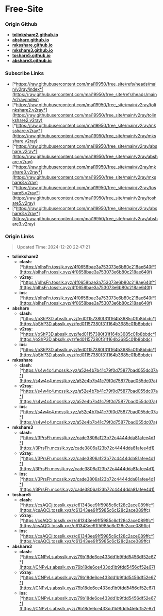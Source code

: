 # Free-Site

### Origin Github

- [**tolinkshare2.github.io**](https://github.com/tolinkshare2/tolinkshare2.github.io)
- [**abshare.github.io**](https://github.com/abshare/abshare.github.io)
- [**mksshare.github.io**](https://github.com/mksshare/mksshare.github.io)
- [**mkshare3.github.io**](https://github.com/mkshare3/mkshare3.github.io)
- [**toshare5.github.io**](https://github.com/toshare5/toshare5.github.io)
- [**abshare3.github.io**](https://github.com/abshare3/abshare3.github.io)

### Subscribe Links

- [*https://raw.githubusercontent.com/mai19950/free_site/refs/heads/main/v2ray/index*](https://raw.githubusercontent.com/mai19950/free_site/refs/heads/main/v2ray/index)
- [*https://raw.githubusercontent.com/mai19950/free_site/main/v2ray/tolinkshare2.v2ray*](https://raw.githubusercontent.com/mai19950/free_site/main/v2ray/tolinkshare2.v2ray)
- [*https://raw.githubusercontent.com/mai19950/free_site/main/v2ray/mksshare.v2ray*](https://raw.githubusercontent.com/mai19950/free_site/main/v2ray/mksshare.v2ray)
- [*https://raw.githubusercontent.com/mai19950/free_site/main/v2ray/abshare.v2ray*](https://raw.githubusercontent.com/mai19950/free_site/main/v2ray/abshare.v2ray)
- [*https://raw.githubusercontent.com/mai19950/free_site/main/v2ray/mkshare3.v2ray*](https://raw.githubusercontent.com/mai19950/free_site/main/v2ray/mkshare3.v2ray)
- [*https://raw.githubusercontent.com/mai19950/free_site/main/v2ray/toshare5.v2ray*](https://raw.githubusercontent.com/mai19950/free_site/main/v2ray/toshare5.v2ray)
- [*https://raw.githubusercontent.com/mai19950/free_site/main/v2ray/abshare3.v2ray*](https://raw.githubusercontent.com/mai19950/free_site/main/v2ray/abshare3.v2ray)

### Origin Links

> Updated Time: 2024-12-20 22:47:21

- **tolinkshare2**
  - **clash**: [*https://plhsFn.tosslk.xyz/4f0658bae3a753073e6b80c218ae640f*](https://plhsFn.tosslk.xyz/4f0658bae3a753073e6b80c218ae640f)
  - **v2ray**: [*https://plhsFn.tosslk.xyz/4f0658bae3a753073e6b80c218ae640f*](https://plhsFn.tosslk.xyz/4f0658bae3a753073e6b80c218ae640f)
  - **ios**: [*https://plhsFn.tosslk.xyz/4f0658bae3a753073e6b80c218ae640f*](https://plhsFn.tosslk.xyz/4f0658bae3a753073e6b80c218ae640f)
- **abshare**
  - **clash**: [*https://oShP3D.absslk.xyz/fed01157380f31f164b3685c01b8bbdc*](https://oShP3D.absslk.xyz/fed01157380f31f164b3685c01b8bbdc)
  - **v2ray**: [*https://oShP3D.absslk.xyz/fed01157380f31f164b3685c01b8bbdc*](https://oShP3D.absslk.xyz/fed01157380f31f164b3685c01b8bbdc)
  - **ios**: [*https://oShP3D.absslk.xyz/fed01157380f31f164b3685c01b8bbdc*](https://oShP3D.absslk.xyz/fed01157380f31f164b3685c01b8bbdc)
- **mksshare**
  - **clash**: [*https://s4w4c4.mcsslk.xyz/a52e4b7b41c79f0d75877bad055dc07a*](https://s4w4c4.mcsslk.xyz/a52e4b7b41c79f0d75877bad055dc07a)
  - **v2ray**: [*https://s4w4c4.mcsslk.xyz/a52e4b7b41c79f0d75877bad055dc07a*](https://s4w4c4.mcsslk.xyz/a52e4b7b41c79f0d75877bad055dc07a)
  - **ios**: [*https://s4w4c4.mcsslk.xyz/a52e4b7b41c79f0d75877bad055dc07a*](https://s4w4c4.mcsslk.xyz/a52e4b7b41c79f0d75877bad055dc07a)
- **mkshare3**
  - **clash**: [*https://3PrsFh.mcsslk.xyz/cade3806a123b72c4444dda81afee4d1*](https://3PrsFh.mcsslk.xyz/cade3806a123b72c4444dda81afee4d1)
  - **v2ray**: [*https://3PrsFh.mcsslk.xyz/cade3806a123b72c4444dda81afee4d1*](https://3PrsFh.mcsslk.xyz/cade3806a123b72c4444dda81afee4d1)
  - **ios**: [*https://3PrsFh.mcsslk.xyz/cade3806a123b72c4444dda81afee4d1*](https://3PrsFh.mcsslk.xyz/cade3806a123b72c4444dda81afee4d1)
- **toshare5**
  - **clash**: [*https://csAQCj.tosslk.xyz/c61343ee91f5985c6c128c2ace089ffc*](https://csAQCj.tosslk.xyz/c61343ee91f5985c6c128c2ace089ffc)
  - **v2ray**: [*https://csAQCj.tosslk.xyz/c61343ee91f5985c6c128c2ace089ffc*](https://csAQCj.tosslk.xyz/c61343ee91f5985c6c128c2ace089ffc)
  - **ios**: [*https://csAQCj.tosslk.xyz/c61343ee91f5985c6c128c2ace089ffc*](https://csAQCj.tosslk.xyz/c61343ee91f5985c6c128c2ace089ffc)
- **abshare3**
  - **clash**: [*https://CNPvLs.absslk.xyz/79b18de6ce433dd1b9fdd5456df52e67*](https://CNPvLs.absslk.xyz/79b18de6ce433dd1b9fdd5456df52e67)
  - **v2ray**: [*https://CNPvLs.absslk.xyz/79b18de6ce433dd1b9fdd5456df52e67*](https://CNPvLs.absslk.xyz/79b18de6ce433dd1b9fdd5456df52e67)
  - **ios**: [*https://CNPvLs.absslk.xyz/79b18de6ce433dd1b9fdd5456df52e67*](https://CNPvLs.absslk.xyz/79b18de6ce433dd1b9fdd5456df52e67)
